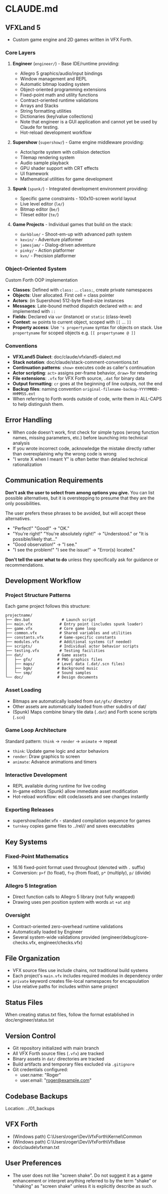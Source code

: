 # CLAUDE.md

## VFXLand 5 

- Custom game engine and 2D games written in VFX Forth.

### Core Layers

1. **Engineer** (`engineer/`) - Base IDE/runtime providing:
   - Allegro 5 graphics/audio/input bindings
   - Window management and REPL
   - Automatic bitmap loading system
   - Object-oriented programming extensions
   - Fixed-point math and utility functions
   - Contract-oriented runtime validations
   - Arrays and Stacks
   - String formatting utilities
   - Dictionaries (key/value collections)
   - Note that engineer is a GUI application and cannot yet be used by Claude for testing.
   - Hot-reload development workflow

2. **Supershow** (`supershow/`) - Game engine middleware providing:
   - Actor/sprite system with collision detection
   - Tilemap rendering system
   - Audio sample playback
   - GPU shader support with CRT effects
   - UI framework
   - Mathematical utilities for game development

3. **Spunk** (`spunk/`) - Integrated development environment providing:
   - Specific game constraints - 100x10-screen world layout
   - Live level editor (`le/`)
   - Bitmap editor (`be/`)
   - Tileset editor (`te/`)

4. **Game Projects** - Individual games that build on the stack:
   - `darkblue/` - Shoot-em-up with advanced path system
   - `kevin/` - Adventure platformer
   - `jamesjam/` - Dialog-driven adventure
   - `pinky/` - Action platformer
   - `kvn/` - Precision platformer

### Object-Oriented System

Custom Forth OOP implementation

- **Classes**: Defined with `class:` ... `class;`, create private namespaces
- **Objects**: User allocated.  First cell = class pointer
- **Actors**: (in Supershow) 512-byte fixed-size instances 
- **Messages**: Late-bound method dispatch declared with `m:` and implemented with `::`
- **Fields**: Declared via `var` (instance) or `static` (class-level)
- **Context**: `me` points to current object, scoped with `[[` ... `]]`
- **Property access**: Use `'s propertyname` syntax for objects on stack.  Use `propertyname` for scoped objects e.g. `[[ propertyname @ ]]`

### Conventions

- **VFXLand5 Dialect**: doc/claude/vfxland5-dialect.md
- **Stack notation**: doc/claude/stack-comment-conventions.txt
- **Continuation patterns**: `show>` executes code as caller's continuation
- **Actor scripting**: `act>` assigns per-frame behavior, `draw>` for rendering
- **File extensions**: `.vfx` for VFX Forth source, `.dat` for binary data
- **Output formatting**: `cr` goes at the beginning of line outputs, not the end
- **Backup files**: naming convention `original-filename-backup-YYYYMMDD-HHMMSS.ext`
- When referring to Forth words outside of code, write them in ALL-CAPS to help distinguish them.

## Error Handling
- When code doesn't work, first check for simple typos (wrong function names, missing parameters, etc.) before launching into technical analysis
- If you wrote incorrect code, acknowledge the mistake directly rather than overexplaining why the wrong code is wrong
- "I wrote X when I meant Y" is often better than detailed technical rationalization

## Communication Requirements

**Don't ask the user to select from among options you give.**  You can list possible alternatives, but it is overstepping to presume that they are the only possibilities.

The user prefers these phrases to be avoided, but will accept these alternatives.

- "Perfect!" "Good!" -> "OK." 
- "You're right!" "You're absolutely right!" -> "Understood." or "It is possible/likely that..." 
- "Good observation!" -> "I see." 
- "I see the problem!" "I see the issue!" -> "Error(s) located." 

**Don't tell the user what to do** unless they specifically ask for guidance or recommendations.

## Development Workflow

### Project Structure Patterns
Each game project follows this structure:
```
projectname/
├── dev.bat              # Launch script
├── main.vfx            # Entry point (includes spunk loader)  
├── game.vfx            # Core game loop
├── common.vfx          # Shared variables and utilities
├── constants.vfx       # Game-specific constants
├── modules.vfx         # Additional systems (if needed)
├── scripts/            # Individual actor behavior scripts
├── testing.vfx         # Testing facilities
├── dat/               # Game assets
│   ├── gfx/           # PNG graphics files
│   ├── maps/          # Level data (.dat/.scn files)
│   ├── bgm/           # Background music
│   └── smp/           # Sound samples
└── doc/               # Design documents
```

### Asset Loading
- Bitmaps are automatically loaded from `dat/gfx/` directory
- Other assets are automatically loaded from other subdirs of dat/
- (Spunk) Maps combine binary tile data (`.dat`) and Forth scene scripts (`.scn`)

### Game Loop Architecture  
Standard pattern: `think` → `render` → `animate` → repeat
- `think`: Update game logic and actor behaviors
- `render`: Draw graphics to screen 
- `animate`: Advance animations and timers

### Interactive Development
- REPL available during runtime for live coding
- In-game editors (Spunk) allow immediate asset modification
- Hot-reload workflow: edit code/assets and see changes instantly

### Exporting Releases

- supershow/loader.vfx - standard compilation sequence for games
- `turnkey` copies game files to ../rel/<game>/ and saves executables

## Key Systems

### Fixed-Point Mathematics
- 16.16 fixed-point format used throughout (denoted with `.` suffix)
- Conversion: `p>f` (to float), `f>p` (from float), `p*` (multiply), `p/` (divide)

### Allegro 5 Integration
- Direct function calls to Allegro 5 library (not fully wrapped)
- Drawing uses pen position system with words `at` `+at` `at@`

### Oversight
- Contract-oriented zero-overhead runtime validations 
- Automatically loaded by Engineer
- Several system-wide validations provided (engineer/debug/core-checks.vfx, engineer/checks.vfx)

## File Organization

- VFX source files use include chains, not traditional build systems
- Each project's `main.vfx` includes required modules in dependency order
- `private` keyword creates file-local namespaces for encapsulation
- Use relative paths for includes within same project

## Status Files

When creating status.txt files, follow the format established in doc/engineer/status.txt

## Version Control

- Git repository initialized with main branch
- All VFX Forth source files (`.vfx`) are tracked
- Binary assets in `dat/` directories are tracked
- Build artifacts and temporary files excluded via `.gitignore`
- Git credentials configured:
  - user.name: "Roger"
  - user.email: "roger@example.com"

## Codebase Backups

Location: ../01_backups

## VFX Forth

- (Windows path) C:\Users\roger\Dev\VfxForth\Kernel\Common
- (Windows path) C:\Users\roger\Dev\VfxForth\VfxBase
- doc\claude\vfxman.txt

## User Preferences

- The user does not like "screen shake". Do not suggest it as a game enhancement or interpret anything referred to by the term "shake" or "shaking" as "screen shake" unless it is explicitly describe as such.